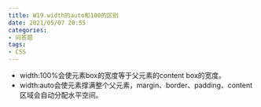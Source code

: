 ```yaml
---
title: W19.width的auto和100的区别
date: 2021/05/07 20:55
categories: 
- 问答题
tags: 
- CSS
---
```


- width:100%会使元素box的宽度等于父元素的content box的宽度。
- width:auto会使元素撑满整个父元素，margin、border、padding、content区域会自动分配水平空间。
